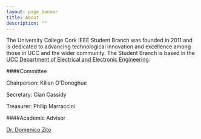 ```yaml
---
layout: page_banner
title: About
description: ""
---
```



The University College Cork IEEE Student Branch was founded in 2011 and is dedicated to advancing technological innovation and excellence among those in UCC and the wider community. The Student Branch is based in the [UCC Department of Electrical and Electronic Engineering](http://www.ucc.ie/en/eleceng).


####Committee

Chairperson: Kilian O'Donoghue

Secretary: Cian Cassidy

Treasurer: Philip Marraccini 



####Academic Advisor

[Dr. Domenico Zito](http://research.ucc.ie/profiles/D013/dzito)



